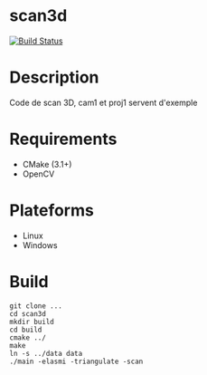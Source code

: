 # scan3d

[![Build Status](https://travis-ci.org/Delaunay/scan3d.svg?branch=master)](https://travis-ci.org/Delaunay/scan3d)


# Description

Code de scan 3D, cam1 et proj1 servent d'exemple

# Requirements

* CMake (3.1+)
* OpenCV 

# Plateforms

* Linux
* Windows

# Build

	git clone ...
	cd scan3d
	mkdir build
	cd build
	cmake ../
	make
	ln -s ../data data
	./main -elasmi -triangulate -scan
	
	
		






